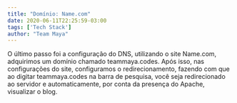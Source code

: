 ```yaml
---
title: "Domínio: Name.com"
date: 2020-06-11T22:25:59-03:00
tags: ['Tech Stack']
author: "Team Maya"
---
```


O último passo foi a configuração do DNS, utilizando o site Name.com, adquirimos um domínio chamado teammaya.codes. Após isso, nas configurações do site, configuramos
o redirecionamento, fazendo com que ao digitar teammaya.codes na barra de pesquisa, você seja redirecionado ao servidor e automaticamente, por conta da presença do
Apache, visualizar o blog.


